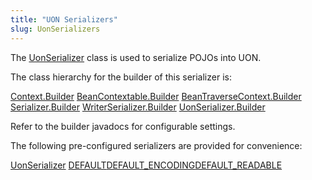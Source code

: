 ```yaml
---
title: "UON Serializers"
slug: UonSerializers
---
```


The <a href="/site/apidocs/org/apache/juneau/uon/UonSerializer.html" target="_blank">UonSerializer</a> class is used to serialize POJOs into UON.

The class hierarchy for the builder of this serializer is:

<tree>
<node-0><java-abstract-class><a href="/site/apidocs/org/apache/juneau/Context.Builder.html" target="_blank">Context.Builder</a></java-abstract-class></node-0>
<node-1><java-abstract-class><a href="/site/apidocs/org/apache/juneau/BeanContextable.Builder.html" target="_blank">BeanContextable.Builder</a></java-abstract-class></node-1>
<node-2><java-abstract-class><a href="/site/apidocs/org/apache/juneau/BeanTraverseContext.Builder.html" target="_blank">BeanTraverseContext.Builder</a></java-abstract-class></node-2>
<node-3><java-abstract-class><a href="/site/apidocs/org/apache/juneau/serializer/Serializer.Builder.html" target="_blank">Serializer.Builder</a></java-abstract-class></node-3>
<node-4><java-abstract-class><a href="/site/apidocs/org/apache/juneau/serializer/WriterSerializer.Builder.html" target="_blank">WriterSerializer.Builder</a></java-abstract-class></node-4>
<node-5><java-class><a href="/site/apidocs/org/apache/juneau/uon/UonSerializer.Builder.html" target="_blank">UonSerializer.Builder</a></java-class></node-5>
</tree>

Refer to the builder javadocs for configurable settings.

The following pre-configured serializers are provided for convenience:

<tree>
<node-0><java-class><a href="/site/apidocs/org/apache/juneau/uon/UonSerializer.html" target="_blank">UonSerializer</a></java-class></node-0>
<node-1><javac-field><a href="/site/apidocs/org/apache/juneau/uon/UonSerializer.html#DEFAULT" target="_blank">DEFAULT</a></javac-field><javac-field><a href="/site/apidocs/org/apache/juneau/uon/UonSerializer.html#DEFAULT_ENCODING" target="_blank">DEFAULT_ENCODING</a></javac-field><javac-field><a href="/site/apidocs/org/apache/juneau/uon/UonSerializer.html#DEFAULT_READABLE" target="_blank">DEFAULT_READABLE</a></javac-field></node-1>
</tree>